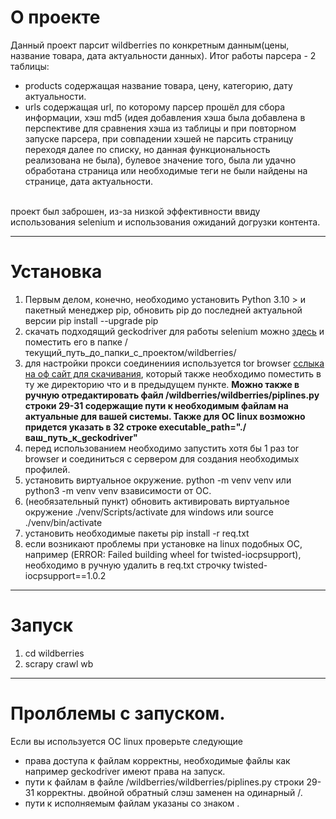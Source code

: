 # О проекте
Данный проект парсит wildberries по конкретным данным(цены, название товара, дата актуальности данных). Итог работы парсера - 2 таблицы:
* products содержащая название товара, цену, категорию, дату актуальности.
* urls содержащая url, по которому парсер прошёл для сбора информации, хэш md5 (идея добавления хэша была добавлена в перспективе для сравнения хэша из таблицы и при повторном запуске парсера, при совпадении хэшей не парсить страницу переходя далее по списку, но данная функциональность реализована не была), булевое значение того, была ли удачно обработана страница или необходимые теги не были найдены на странице, дата актуальности.
<br>
проект был заброшен, из-за низкой эффективности ввиду использования selenium и использования ожиданий догрузки контента.
<hr>

# Установка
1. Первым делом, конечно, необходимо установить Python 3.10 > и пакетный менеджер pip, обновить pip до последней актуальной версии pip install --upgrade pip
1. скачать подходящий geckodriver для работы selenium можно [здесь](https://github.com/mozilla/geckodriver/releases "mozilla geckodriver") и поместить его в папке /текущий_путь_до_папки_с_проектом/wildberries/
1. для настройки прокси соединениия используется tor browser [сслыка на оф сайт для скачивания](https://www.torproject.org/ru/download/), который также необходимо поместить в ту же директорию что и в предыдущем пункте. **Можно также в ручную отредактировать файл /wildberries/wildberries/piplines.py строки 29-31 содержащие пути к необходимым файлам на актуальные для вашей системы. Также для ОС linux возможно придется указать в 32 строке executable_path="./ваш_путь_к_geckodriver"**
1. перед использованием необходимо запустить хотя бы 1 раз tor browser и соединиться с сервером для создания необходимых профилей.
1. установить виртуальное окружение. python -m venv venv или python3 -m venv venv взависимости от ОС.
1. (необязательный пункт) обновить активировать виртуальное окружение ./venv/Scripts/activate для windows или source ./venv/bin/activate
1. установить необходимые пакеты pip install -r req.txt
1. если возникают проблемы при установке на linux подобных ОС, например (ERROR: Failed building wheel for twisted-iocpsupport), необходимо в ручную удалить в req.txt строчку twisted-iocpsupport==1.0.2
<hr>

# Запуск
1. cd wildberries
1. scrapy crawl wb
<hr>

# Пролблемы с запуском.
Если вы используется ОС linux проверьте следующие
* права доступа к файлам корректны, необходимые файлы как например geckodriver имеют права на запуск.
* пути к файлам в файле /wildberries/wildberries/piplines.py строки 29-31 корректны. двойной обратный слэш заменен на одинарный /.
* пути к исполняемым файлам указаны со знаком .
